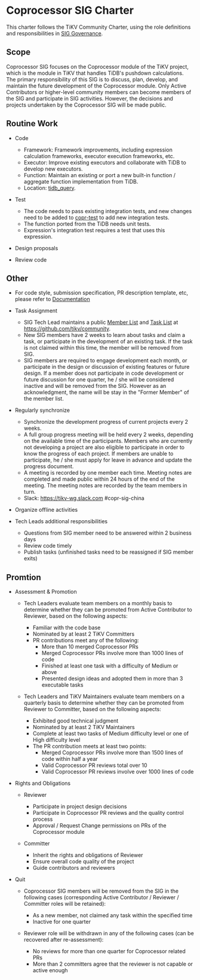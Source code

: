 # Coprocessor SIG Charter

This charter follows the TiKV Community Charter, using the role definitions and responsibilities in [SIG Governance](/GOVERNANCE.md).

## Scope

Coprocessor SIG focuses on the Coprocessor module of the TiKV project, which is the module in TiKV that handles TiDB's pushdown calculations. The primary responsibility of this SIG is to discuss, plan, develop, and maintain the future development of the Coprocessor module. Only Active Contributors or higher-level community members can become members of the SIG and participate in SIG activities. However, the decisions and projects undertaken by the Coprocessor SIG will be made public.

## Routine Work

- Code
  - Framework: Framework improvements, including expression calculation frameworks, executor execution frameworks, etc.
  - Executor: Improve existing executors and collaborate with TiDB to develop new executors.
  - Function: Maintain an existing or port a new built-in function / aggregate function implementation from TiDB.
  - Location: [tidb_query](https://github.com/tikv/tikv/tree/master/components/tidb_query).

- Test
  - The code needs to pass existing integration tests, and new changes need to be added to [copr-test](https://github.com/tikv/copr-test) to add new integration tests.
  - The function ported from the TiDB needs unit tests.
  - Expression's integration test requires a test that uses this expression.

- Design proposals
- Review code

## Other

- For code style, submission specification, PR description template, etc, please refer to [Documentation](https://github.com/tikv/tikv/blob/master/CONTRIBUTING.md)

- Task Assignment
  - SIG Tech Lead maintains a public [Member List](https://tikv.github.io/members/build/index.html?name=coprocessor) and [Task List](./workflow-zh_CN.md) at https://github.com/tikv/community.
  - New SIG members have 2 weeks to learn about tasks and claim a task, or participate in the development of an existing task. If the task is not claimed within this time, the member will be removed from SIG.
  - SIG members are required to engage development each month, or participate in the design or discussion of existing features or future design. If a member does not participate in code development or future discussion for one quarter, he / she will be considered inactive and will be removed from the SIG. However as an acknowledgment, the name will be stay in the "Former Member" of the member list.

- Regularly synchronize
  - Synchronize the development progress of current projects every 2 weeks.
  - A full group progress meeting will be held every 2 weeks, depending on the available time of the participants. Members who are currently not developing a project are also eligible to participate in order to know the progress of each project. If members are unable to participate, he / she must apply for leave in advance and update the progress document.
  - A meeting is recorded by one member each time. Meeting notes are completed and made public within 24 hours of the end of the meeting. The meeting notes are recorded by the team members in turn.
  - Slack: https://tikv-wg.slack.com #copr-sig-china

- Organize offline activities

- Tech Leads additional responsibilities
  - Questions from SIG member need to be answered within 2 business days
  - Review code timely
  - Publish tasks (unfinished tasks need to be reassigned if SIG member exits)

## Promtion

- Assessment & Promotion
  - Tech Leaders evaluate team members on a monthly basis to determine whether they can be promoted from Active Contributor to Reviewer, based on the following aspects:
    - Familiar with the code base
    - Nominated by at least 2 TiKV Committers
    - PR contributions meet any of the following:
      - More than 10 merged Coprocessor PRs
      - Merged Coprocessor PRs involve more than 1000 lines of code
      - Finished at least one task with a difficulty of Medium or above
      - Presented design ideas and adopted them in more than 3 executable tasks

  - Tech Leaders and TiKV Maintainers evaluate team members on a quarterly basis to determine whether they can be promoted from Reviewer to Committer, based on the following aspects:
    - Exhibited good technical judgment
    - Nominated by at least 2 TiKV Maintainers
    - Complete at least two tasks of Medium difficulty level or one of High difficulty level
    - The PR contribution meets at least two points:
      - Merged Coprocessor PRs involve more than 1500 lines of code within half a year
      - Valid Coprocessor PR reviews total over 10
      - Valid Coprocessor PR reviews involve over 1000 lines of code

- Rights and Obligations
  - Reviewer
    - Participate in project design decisions
    - Participate in Coprocessor PR reviews and the quality control process
    - Approval / Request Change permissions on PRs of the Coprocessor module

  - Committer
    - Inherit the rights and obligations of Reviewer
    - Ensure overall code quality of the project
    - Guide contributors and reviewers

- Quit
  - Coprocessor SIG members will be removed from the SIG in the following cases (corresponding Active Contributor / Reviewer / Committer roles will be retained):
    - As a new member, not claimed any task within the specified time
    - Inactive for one quarter

  - Reviewer role will be withdrawn in any of the following cases (can be recovered after re-assessment):
    - No reviews for more than one quarter for Coprocessor related PRs
    - More than 2 committers agree that the reviewer is not capable or active enough
